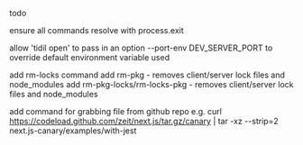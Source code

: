 todo

ensure all commands resolve with process.exit



allow 'tidil open' to pass in an option --port-env DEV_SERVER_PORT
to override default environment variable used

add rm-locks command
add rm-pkg - removes client/server lock files and node_modules
add rm-pkg-locks/rm-locks-pkg - removes client/server lock files and node_modules

add command for grabbing file from github repo 
e.g. curl https://codeload.github.com/zeit/next.js/tar.gz/canary | tar -xz --strip=2 next.js-canary/examples/with-jest
